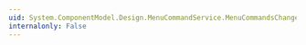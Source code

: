 ```yaml
---
uid: System.ComponentModel.Design.MenuCommandService.MenuCommandsChanged
internalonly: False
---
```

